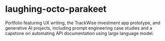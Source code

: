 # laughing-octo-parakeet
Portfolio featuring UX writing, the TrackWise investment app prototype, and generative AI projects, including prompt engineering case studies and a capstone on automating API documentation using large language model.
